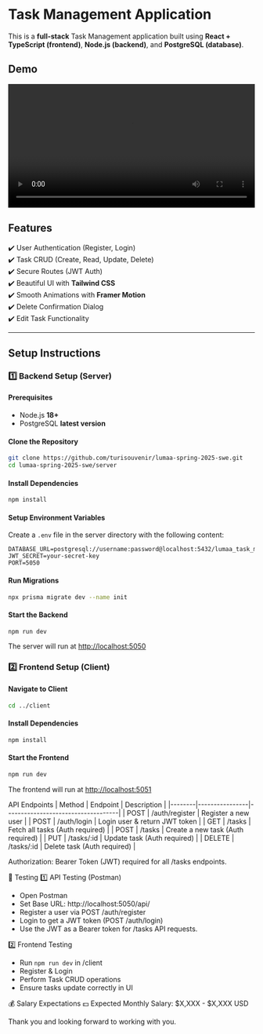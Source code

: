 # Task Management Application

This is a **full-stack** Task Management application built using **React + TypeScript (frontend)**, **Node.js (backend)**, and **PostgreSQL (database)**.

## Demo
<video width="100%" controls>
  <source src="https://raw.githubusercontent.com/turisouvenir/lumaa-spring-2025-swe/main/client/public/demo-video.mp4" type="video/mp4">
  Your browser does not support the video tag.  
  [Click here to watch](https://raw.githubusercontent.com/turisouvenir/lumaa-spring-2025-swe/main/client/public/demo-video.mp4)
</video>

## Features
✔️ User Authentication (Register, Login)  
✔️ Task CRUD (Create, Read, Update, Delete)  
✔️ Secure Routes (JWT Auth)  
✔️ Beautiful UI with **Tailwind CSS**  
✔️ Smooth Animations with **Framer Motion**  
✔️ Delete Confirmation Dialog  
✔️ Edit Task Functionality  

---

## **Setup Instructions**
### 1️⃣ **Backend Setup (Server)**
#### **Prerequisites**
- Node.js **18+**  
- PostgreSQL **latest version**  
#### **Clone the Repository**
```bash
git clone https://github.com/turisouvenir/lumaa-spring-2025-swe.git
cd lumaa-spring-2025-swe/server
```

#### **Install Dependencies**
```bash
npm install
```

#### **Setup Environment Variables**
Create a `.env` file in the server directory with the following content:
```
DATABASE_URL=postgresql://username:password@localhost:5432/lumaa_task_management
JWT_SECRET=your-secret-key
PORT=5050
```

#### **Run Migrations**
```bash
npx prisma migrate dev --name init
```

#### **Start the Backend**
```bash
npm run dev
```
The server will run at [http://localhost:5050](http://localhost:5050/ping/)

### 2️⃣ **Frontend Setup (Client)**
#### **Navigate to Client**
```bash
cd ../client
```

#### **Install Dependencies**
```bash
npm install
```

#### **Start the Frontend**
```bash
npm run dev
```
The frontend will run at [http://localhost:5051](http://localhost:5051/)

API Endpoints
| Method | Endpoint       | Description                        |
|--------|----------------|------------------------------------|
| POST   | /auth/register | Register a new user                |
| POST   | /auth/login    | Login user & return JWT token      |
| GET    | /tasks         | Fetch all tasks (Auth required)    |
| POST   | /tasks         | Create a new task (Auth required)  |
| PUT    | /tasks/:id     | Update task (Auth required)        |
| DELETE | /tasks/:id     | Delete task (Auth required)        |

Authorization: Bearer Token (JWT) required for all /tasks endpoints.

🧪 Testing
1️⃣ API Testing (Postman)
- Open Postman
- Set Base URL: http://localhost:5050/api/
- Register a user via POST /auth/register
- Login to get a JWT token (POST /auth/login)
- Use the JWT as a Bearer token for /tasks API requests.

2️⃣ Frontend Testing
- Run `npm run dev` in /client
- Register & Login
- Perform Task CRUD operations
- Ensure tasks update correctly in UI

💰 Salary Expectations
💵 Expected Monthly Salary: $X,XXX - $X,XXX USD

Thank you and looking forward to working with you.
